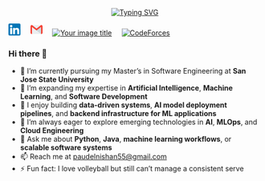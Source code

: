 <p align="center">
<a href="https://git.io/typing-svg"><img src="https://readme-typing-svg.herokuapp.com?font=Fira+Code&weight=600&size=24&pause=1000&color=1E74F7&center=true&vCenter=true&width=800&height=200&lines=Nishan+Paudel;MS+Student+%40+SJSU;Software+Engineer" alt="Typing SVG" /></a>
</p>

[![linkedin](https://github.com/nishan7/nishan7/blob/master/linkedin%20(1).png)](https://www.linkedin.com/in/paudelnishan/)
&nbsp; &nbsp;
[![mail](https://github.com/nishan7/nishan7/blob/master/gmail%20(1).png)](mailto:paudelnishan55@gmail.com) &nbsp; &nbsp;
[<img src="https://i.pinimg.com/originals/c5/d9/fc/c5d9fc1e18bcf039f464c2ab6cfb3eb6.jpg" alt="Your image title" width="25"/>](https://www.codechef.com/users/nishanpaudel) &nbsp; &nbsp;
[<img src="https://en.wikipedia.org/wiki/File:Codeforces%27s_new_logo.png" alt="CodeForces" width="80"/>](https://codeforces.com/profile/nishanpaudel) &nbsp; &nbsp;


### Hi there 👋


- 🔭 I’m currently pursuing my Master’s in Software Engineering at **San Jose State University**  
- 🌱 I’m expanding my expertise in **Artificial Intelligence**, **Machine Learning**, and **Software Development**  
- 🧠 I enjoy building **data-driven systems**, **AI model deployment pipelines**, and **backend infrastructure for ML applications**  
- 🤔 I’m always eager to explore emerging technologies in **AI**, **MLOps**, and **Cloud Engineering**  
- 💬 Ask me about **Python**, **Java**, **machine learning workflows**, or **scalable software systems**  
- 📫 Reach me at [paudelnishan55@gmail.com](mailto:paudelnishan55@gmail.com)  
- ⚡ Fun fact: I love volleyball but still can’t manage a consistent serve  


